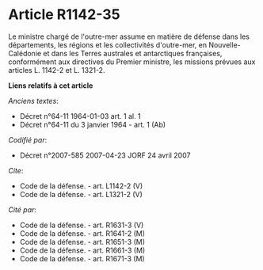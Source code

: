 # Article R1142-35

Le ministre chargé de l'outre-mer assume en matière de défense dans les départements, les régions et les collectivités
d'outre-mer, en Nouvelle-Calédonie et dans les Terres australes et antarctiques françaises, conformément aux directives du
Premier ministre, les missions prévues aux articles L. 1142-2 et L. 1321-2.

**Liens relatifs à cet article**

_Anciens textes_:

  - Décret n°64-11 1964-01-03 art. 1 al. 1
  - Décret n°64-11 du 3 janvier 1964 - art. 1 (Ab)

_Codifié par_:

  - Décret n°2007-585 2007-04-23 JORF 24 avril 2007

_Cite_:

  - Code de la défense. - art. L1142-2 (V)
  - Code de la défense. - art. L1321-2 (V)

_Cité par_:

  - Code de la défense. - art. R1631-3 (V)
  - Code de la défense. - art. R1641-2 (M)
  - Code de la défense. - art. R1651-3 (M)
  - Code de la défense. - art. R1661-3 (M)
  - Code de la défense. - art. R1671-3 (M)
